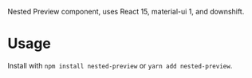 Nested Preview component, uses React 15, material-ui 1, and downshift.

# Usage
Install with `npm install nested-preview` or `yarn add nested-preview`.

```javascript


```

